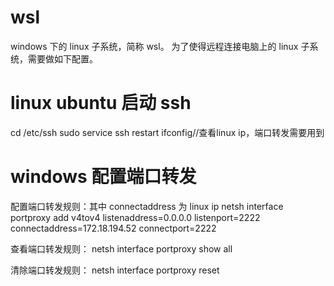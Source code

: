 # wsl
windows 下的 linux 子系统，简称 wsl。
为了使得远程连接电脑上的 linux 子系统，需要做如下配置。

# linux ubuntu 启动 ssh
cd /etc/ssh
sudo service ssh restart
ifconfig//查看linux ip，端口转发需要用到

# windows 配置端口转发
配置端口转发规则：其中 connectaddress 为 linux ip
netsh interface portproxy add v4tov4 listenaddress=0.0.0.0 listenport=2222 connectaddress=172.18.194.52 connectport=2222

查看端口转发规则：
netsh interface portproxy show all

清除端口转发规则：
netsh interface portproxy reset
